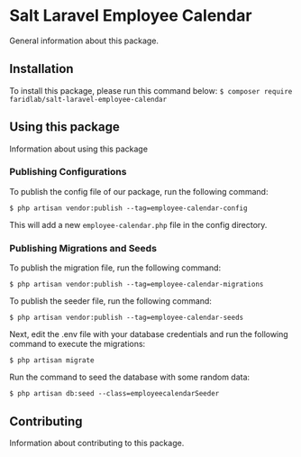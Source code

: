 # Salt Laravel Employee Calendar

General information about this package.

## Installation

To install this package, please run this command below:
```$ composer require faridlab/salt-laravel-employee-calendar```

## Using this package

Information about using this package

### Publishing Configurations

To publish the config file of our package, run the following command:

```$ php artisan vendor:publish --tag=employee-calendar-config```

This will add a new ```employee-calendar.php``` file in the config directory.

### Publishing Migrations and Seeds

To publish the migration file, run the following command:

```$ php artisan vendor:publish --tag=employee-calendar-migrations```

To publish the seeder file, run the following command:

```$ php artisan vendor:publish --tag=employee-calendar-seeds```

Next, edit the .env file with your database credentials and run the following command to execute the migrations:

```$ php artisan migrate```

Run the command to seed the database with some random data:

```$ php artisan db:seed --class=employeecalendarSeeder```

## Contributing

Information about contributing to this package.
